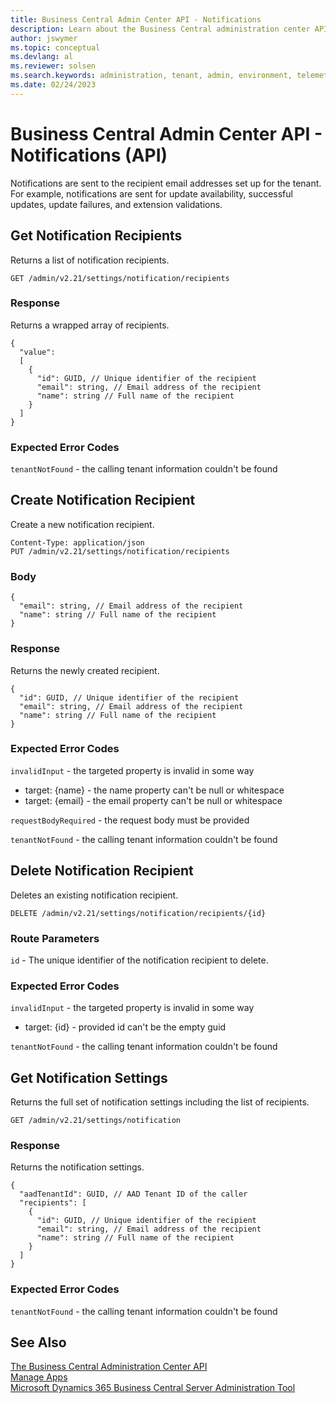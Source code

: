 ```yaml
---
title: Business Central Admin Center API - Notifications
description: Learn about the Business Central administration center API for setting up notifications.
author: jswymer
ms.topic: conceptual
ms.devlang: al
ms.reviewer: solsen
ms.search.keywords: administration, tenant, admin, environment, telemetry
ms.date: 02/24/2023
---
```


# Business Central Admin Center API - Notifications (API)

Notifications are sent to the recipient email addresses set up for the tenant. For example, notifications are sent for update availability, successful updates, update failures, and extension validations.

## Get Notification Recipients

Returns a list of notification recipients.

```
GET /admin/v2.21/settings/notification/recipients
```

### Response

Returns a wrapped array of recipients.

```
{
  "value": 
  [
    {
      "id": GUID, // Unique identifier of the recipient
      "email": string, // Email address of the recipient
      "name": string // Full name of the recipient
    }
  ]
}
```

### Expected Error Codes

`tenantNotFound` - the calling tenant information couldn't be found

## Create Notification Recipient

Create a new notification recipient.

```
Content-Type: application/json
PUT /admin/v2.21/settings/notification/recipients
```

### Body

```
{
  "email": string, // Email address of the recipient
  "name": string // Full name of the recipient
}
```

### Response

Returns the newly created recipient.

```
{
  "id": GUID, // Unique identifier of the recipient
  "email": string, // Email address of the recipient
  "name": string // Full name of the recipient
}
```

### Expected Error Codes

`invalidInput` - the targeted property is invalid in some way

  - target: {name} - the name property can't be null or whitespace
  - target: {email} - the email property can't be null or whitespace

`requestBodyRequired` - the request body must be provided

`tenantNotFound` - the calling tenant information couldn't be found

## Delete Notification Recipient

Deletes an existing notification recipient.

```
DELETE /admin/v2.21/settings/notification/recipients/{id}
```

### Route Parameters

`id` - The unique identifier of the notification recipient to delete.

### Expected Error Codes

`invalidInput` - the targeted property is invalid in some way

   - target: {id} - provided id can't be the empty guid

`tenantNotFound` - the calling tenant information couldn't be found

## Get Notification Settings

Returns the full set of notification settings including the list of recipients.

```
GET /admin/v2.21/settings/notification
```

### Response

Returns the notification settings.

```
{
  "aadTenantId": GUID, // AAD Tenant ID of the caller
  "recipients": [
    {
      "id": GUID, // Unique identifier of the recipient
      "email": string, // Email address of the recipient
      "name": string // Full name of the recipient
    }
  ]
}
```

### Expected Error Codes

`tenantNotFound` - the calling tenant information couldn't be found


## See Also

[The Business Central Administration Center API](administration-center-api.md)  
[Manage Apps](tenant-admin-center-manage-apps.md)  
[Microsoft Dynamics 365 Business Central Server Administration Tool](administration-tool.md) 
